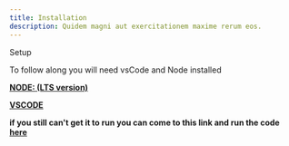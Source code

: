 ```yaml
---
title: Installation
description: Quidem magni aut exercitationem maxime rerum eos.
---
```


Setup

To follow along you will need vsCode and Node installed

**[NODE: (LTS version)](https://nodejs.org/en/download/)**

**[VSCODE](https://code.visualstudio.com/download)**


**if you still can't get it to run you can come to this link and run the code [here](https://replit.com/@jimibue/js-playground-1#index.js)**